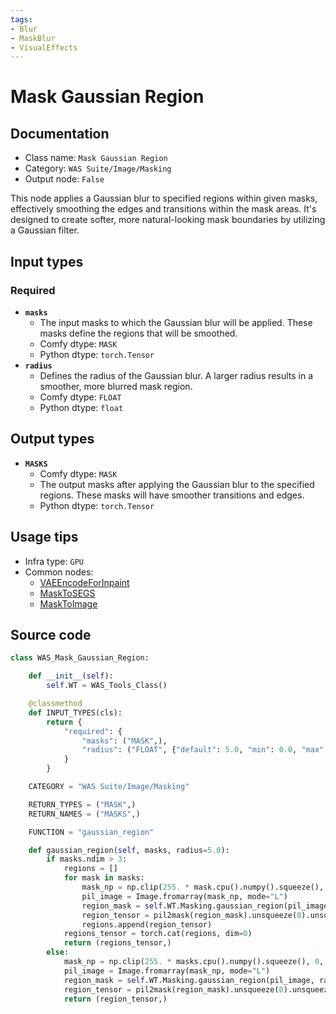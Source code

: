 ```yaml
---
tags:
- Blur
- MaskBlur
- VisualEffects
---
```


# Mask Gaussian Region
## Documentation
- Class name: `Mask Gaussian Region`
- Category: `WAS Suite/Image/Masking`
- Output node: `False`

This node applies a Gaussian blur to specified regions within given masks, effectively smoothing the edges and transitions within the mask areas. It's designed to create softer, more natural-looking mask boundaries by utilizing a Gaussian filter.
## Input types
### Required
- **`masks`**
    - The input masks to which the Gaussian blur will be applied. These masks define the regions that will be smoothed.
    - Comfy dtype: `MASK`
    - Python dtype: `torch.Tensor`
- **`radius`**
    - Defines the radius of the Gaussian blur. A larger radius results in a smoother, more blurred mask region.
    - Comfy dtype: `FLOAT`
    - Python dtype: `float`
## Output types
- **`MASKS`**
    - Comfy dtype: `MASK`
    - The output masks after applying the Gaussian blur to the specified regions. These masks will have smoother transitions and edges.
    - Python dtype: `torch.Tensor`
## Usage tips
- Infra type: `GPU`
- Common nodes:
    - [VAEEncodeForInpaint](../../Comfy/Nodes/VAEEncodeForInpaint.md)
    - [MaskToSEGS](../../ComfyUI-Impact-Pack/Nodes/MaskToSEGS.md)
    - [MaskToImage](../../Comfy/Nodes/MaskToImage.md)



## Source code
```python
class WAS_Mask_Gaussian_Region:

    def __init__(self):
        self.WT = WAS_Tools_Class()

    @classmethod
    def INPUT_TYPES(cls):
        return {
            "required": {
                "masks": ("MASK",),
                "radius": ("FLOAT", {"default": 5.0, "min": 0.0, "max": 1024, "step": 0.1}),
            }
        }

    CATEGORY = "WAS Suite/Image/Masking"

    RETURN_TYPES = ("MASK",)
    RETURN_NAMES = ("MASKS",)

    FUNCTION = "gaussian_region"

    def gaussian_region(self, masks, radius=5.0):
        if masks.ndim > 3:
            regions = []
            for mask in masks:
                mask_np = np.clip(255. * mask.cpu().numpy().squeeze(), 0, 255).astype(np.uint8)
                pil_image = Image.fromarray(mask_np, mode="L")
                region_mask = self.WT.Masking.gaussian_region(pil_image, radius)
                region_tensor = pil2mask(region_mask).unsqueeze(0).unsqueeze(1)
                regions.append(region_tensor)
            regions_tensor = torch.cat(regions, dim=0)
            return (regions_tensor,)
        else:
            mask_np = np.clip(255. * masks.cpu().numpy().squeeze(), 0, 255).astype(np.uint8)
            pil_image = Image.fromarray(mask_np, mode="L")
            region_mask = self.WT.Masking.gaussian_region(pil_image, radius)
            region_tensor = pil2mask(region_mask).unsqueeze(0).unsqueeze(1)
            return (region_tensor,)

```
